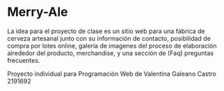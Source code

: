 # Merry-Ale
La idea para el proyecto de clase es un sitio web para una fábrica de cerveza artesanal junto con 
su información de contacto, posibilidad de compra por lotes online, galería de imagenes del proceso de elaboración
alrededor del producto, merchandise, y una sección de (Faq) preguntas frecuentes.

Proyecto individual para Programación Web de Valentina Galeano Castro 2191692
